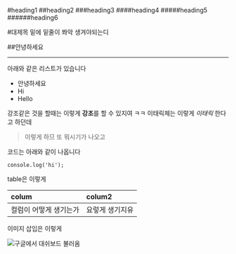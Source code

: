 #heading1
##heading2
###heading3
####heading4
#####heading5
######heading6

#대제목 밑에 밑줄이 쫘악 생겨야되는디

##안녕하세요
___
아래와 같은 리스트가 있습니다
* 안녕하세요
* Hi
* Hello

강조같은 것을 할때는 이렇게 **강조**를 할 수 있지여 ㅋㅋ
이태릭체는 이렇게 *이태릭* 한다고 하던데

>이렇게 하므 또 뭐시기가 나오고

코드는 아래와 같이 나옵니다

`console.log('hi');`


table은 이렇게

|colum|colum2|
|:--|:--|
|컬럼이 어떻게 생기는가|요렇게 생기지유|


이미지 삽입은 이렇게

![구글에서 대쉬보드 불러옴](https://s21089.pcdn.co/wp-content/uploads/features/analytics/dashboard.jpg)
